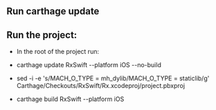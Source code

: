 ## Run carthage update

## Run the project:
- In the root of the project run:

- carthage update RxSwift --platform iOS --no-build
- sed -i -e 's/MACH_O_TYPE = mh_dylib/MACH_O_TYPE = staticlib/g' Carthage/Checkouts/RxSwift/Rx.xcodeproj/project.pbxproj
- carthage build RxSwift --platform iOS
